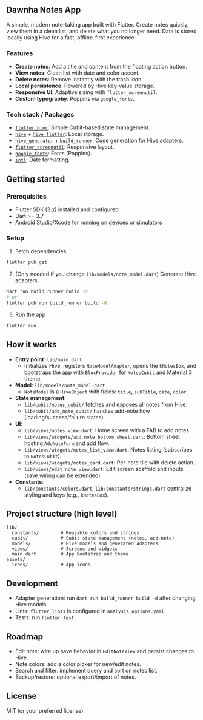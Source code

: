 ## Dawnha Notes App

A simple, modern note-taking app built with Flutter. Create notes quickly, view them in a clean list, and delete what you no longer need. Data is stored locally using Hive for a fast, offline-first experience.

### Features

- **Create notes**: Add a title and content from the floating action button.
- **View notes**: Clean list with date and color accent.
- **Delete notes**: Remove instantly with the trash icon.
- **Local persistence**: Powered by Hive key-value storage.
- **Responsive UI**: Adaptive sizing with `flutter_screenutil`.
- **Custom typography**: Poppins via `google_fonts`.

### Tech stack / Packages

- [`flutter_bloc`](https://pub.dev/packages/flutter_bloc): Simple Cubit-based state management.
- [`hive`](https://pub.dev/packages/hive) + [`hive_flutter`](https://pub.dev/packages/hive_flutter): Local storage.
- [`hive_generator`](https://pub.dev/packages/hive_generator) + [`build_runner`](https://pub.dev/packages/build_runner): Code generation for Hive adapters.
- [`flutter_screenutil`](https://pub.dev/packages/flutter_screenutil): Responsive layout.
- [`google_fonts`](https://pub.dev/packages/google_fonts): Fonts (Poppins).
- [`intl`](https://pub.dev/packages/intl): Date formatting.

## Getting started

### Prerequisites

- Flutter SDK (3.x) installed and configured
- Dart >= 3.7
- Android Studio/Xcode for running on devices or simulators

### Setup

1) Fetch dependencies

```bash
flutter pub get
```

2) (Only needed if you change `lib/models/note_model.dart`) Generate Hive adapters

```bash
dart run build_runner build -d
# or
flutter pub run build_runner build -d
```

3) Run the app

```bash
flutter run
```

## How it works

- **Entry point**: `lib/main.dart`
  - Initializes Hive, registers `NoteModelAdapter`, opens the `kNotesBox`, and bootstraps the app with `BlocProvider` for `NotesCubit` and Material 3 theme.
- **Model**: `lib/models/note_model.dart`
  - `NoteModel` is a `HiveObject` with fields: `title`, `subTitle`, `date`, `color`.
- **State management**:
  - `lib/cubit/notes_cubit/` fetches and exposes all notes from Hive.
  - `lib/cubit/add_note_cubit/` handles add-note flow (loading/success/failure states).
- **UI**:
  - `lib/views/notes_view.dart`: Home screen with a FAB to add notes.
  - `lib/views/widgets/add_note_bottom_sheet.dart`: Bottom sheet hosting `AddNoteForm` and add flow.
  - `lib/views/widgets/notes_list_view.dart`: Notes listing (subscribes to `NotesCubit`).
  - `lib/views/widgets/notes_card.dart`: Per-note tile with delete action.
  - `lib/views/edit_note_view.dart`: Edit screen scaffold and inputs (save wiring can be extended).
- **Constants**:
  - `lib/constants/colors.dart`, `lib/constants/strings.dart` centralize styling and keys (e.g., `kNotesBox`).

## Project structure (high level)

```text
lib/
  constants/        # Reusable colors and strings
  cubit/            # Cubit state management (notes, add-note)
  models/           # Hive models and generated adapters
  views/            # Screens and widgets
  main.dart         # App bootstrap and theme
assets/
  icons/            # App icons
```

## Development

- Adapter generation: run `dart run build_runner build -d` after changing Hive models.
- Lints: `flutter_lints` is configured in `analysis_options.yaml`.
- Tests: run `flutter test`.

## Roadmap

- Edit note: wire up save behavior in `EditNoteView` and persist changes to Hive.
- Note colors: add a color picker for new/edit notes.
- Search and filter: implement query and sort on notes list.
- Backup/restore: optional export/import of notes.

## License

MIT (or your preferred license)
